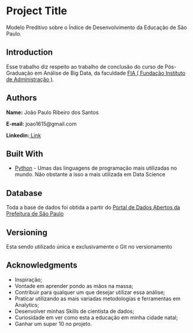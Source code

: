 <h1> Project Title</h1>
<p>Modelo Preditivo sobre o Índice de Desenvolvimento da Educação de São Paulo.</p>

<h2>Introduction</h2>
<p>Esse trabalho diz respeito ao trabalho de conclusão do curso de Pós-Graduação em Análise de Big Data, da faculdade <a href = 'https://fia.com.br/'>FIA ( Fundação Instituto de Administração )</a>.</p>

<h2> Authors</h2>
<p><b>Name:</b> João Paulo Ribeiro dos Santos</p>
<p><b>E-mail:</b> joao1615@gmail.com</p>
<p><b>Linkedin:</b><a href = 'https://www.linkedin.com/in/joão-paulo-ribeiro-dos-santos-7716499b'> Link</a></p>

<h2>Built With</h2>
<ul>
	<li><a href = "https://www.python.org/">Python</a> - Umas das linguagens de programação mais utilizadas no mundo. Não obstante a isso a mais utilizada em Data Science</li>
</ul>

<h2>Database</h2>
<p>Toda a base de dados foi obtida a partir do <a href = "http://dados.prefeitura.sp.gov.br/pt_PT/">Portal de Dados Abertos da Prefeitura de São Paulo</a></p>

<h2>Versioning</h2>
<p>Esta sendo utilizado única e exclusivamente o Git no versionamento</p>


<h2>Acknowledgments</h2>
<ul>
	<li>Inspiração;</li>
	<li>Vontade em aprender pondo as mãos na massa;</li>
	<li>Contribuir para qualquer um que desejar utilizar essa análise;</li>
	<li>Praticar utilizando as mais variadas metodologias e ferramentas em Analytics;</li>
	<li>Desenvolver minhas Skills de cientista de dados;</li>
	<li>Curiosidade em ver como esta a educação em minha cidade natal;</li>
	<li>Ganhar um super 10 no projeto.</li>
</ul>

